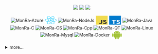 <!--Hello
<h2><img src="https://emojis.slackmojis.com/emojis/images/1531849430/4246/blob-sunglasses.gif?1531849430" width="30"/> Hi 👋 , I'm MonRá! <img src="https://media.giphy.com/media/12oufCB0MyZ1Go/giphy.gif" width="50"></h2>
-->

<div>
  </p>
  <div align="center">
   <a href="https://www.facebook.com/ramon.chaib" target="_blank"><img src="https://img.shields.io/badge/-Facebook-%230077B5?style=for-the-badge&logo=facebook&logoColor=white" target="_blank"></a> 
  <a href="https://www.instagram.com/monrapps/" target="_blank"><img src="https://img.shields.io/badge/-Instagram-%23E4405F?style=for-the-badge&logo=instagram&logoColor=white" target="_blank"></a>
  <a href="https://www.linkedin.com/in/ramon-chaib-27007635/" target="_blank"><img src="https://img.shields.io/badge/-LinkedIn-%230077B5?style=for-the-badge&logo=linkedin&logoColor=white" target="_blank"></a>   
</div>
  
 <div style="display: inline_block" align="center"><br>
  <img align="center" alt="MonRa-Azure" height="30" width="40" src="https://cdn.jsdelivr.net/gh/devicons/devicon/icons/azure/azure-original.svg">
  <img align="center" alt="MonRa-React" height="30" width="40" src="https://raw.githubusercontent.com/devicons/devicon/master/icons/react/react-original.svg">
  <img align="center" alt="MonRa-NodeJs" height="30" width="40" src="https://cdn.jsdelivr.net/gh/devicons/devicon/icons/nodejs/nodejs-original.svg">
  <img align="center" alt="MonRa-Js" height="30" width="40" src="https://raw.githubusercontent.com/devicons/devicon/master/icons/javascript/javascript-original.svg">     <img align="center" alt="MonRa-Ts" height="30" width="40" src="https://raw.githubusercontent.com/devicons/devicon/master/icons/typescript/typescript-original.svg">
  <img align="center" alt="MonRa-Java" height="30" width="40" src="https://cdn.jsdelivr.net/gh/devicons/devicon/icons/java/java-original.svg">
  <img align="center" alt="MonRa-C" height="30" width="40" src="https://cdn.jsdelivr.net/gh/devicons/devicon/icons/c/c-original.svg">
  <img align="center" alt="MonRa-CS" height="30" width="40" src="https://cdn.jsdelivr.net/gh/devicons/devicon/icons/csharp/csharp-original.svg">
  <img align="center" alt="MonRa-Cpp" height="30" width="40" src="https://cdn.jsdelivr.net/gh/devicons/devicon/icons/cplusplus/cplusplus-original.svg">
  <img align="center" alt="MonRa-QT" height="30" width="40" src="https://cdn.jsdelivr.net/gh/devicons/devicon/icons/qt/qt-original.svg">
  <img align="center" alt="MonRa-Linux" height="30" width="40" src="https://cdn.jsdelivr.net/gh/devicons/devicon/icons/linux/linux-original.svg">
  <img align="center" alt="MonRa-Mysql" height="30" width="40" src="https://cdn.jsdelivr.net/gh/devicons/devicon/icons/mysql/mysql-original.svg">
  <img align="center" alt="MonRa-Docker" height="30" width="40" src="https://cdn.jsdelivr.net/gh/devicons/devicon/icons/docker/docker-original.svg">  
  <img align="center" alt="MonRa-Android" height="30" width="40" src="https://github.com/devicons/devicon/blob/master/icons/android/android-original.svg">
  
</div>
</a>

</br>
<!--
[![github activity graph](https://activity-graph.herokuapp.com/graph?username=monrapps&theme=chartreuse-dark)](https://github.com/monrapps/)
-->
<div>
<details>
      <summary>more...</summary>
      
<!--
### <img src="https://media.giphy.com/media/VgCDAzcKvsR6OM0uWg/giphy.gif" width="50"> A little more about me...  

```javascript
const monra = {
    pronouns: "He" | "Him",
    code: ["any"],
    askMeAbout: ["any"],
    technologies: {
        backEnd: {
            js: ["any"],
        },
        mobileApp: {
            native: ["Android Development"]
        },
        devOps: ["AWS", "Docker🐳", "Route53", "Nginx"],
        databases: ["mongo", "MySql", "sqlite"],
        misc: ["Firebase", "Socket.IO", "selenium", "open-cv", "php", "SuiteApp"]
    },
    architecture: ["Serverless Architecture", "Progressive web applications", "Single page applications"],
    currentFocus: "Building Robots to ease opertations",
    funFact: "There are two ways to write error-free programs; only the third one works"
};
```
-->

---
<!--START_SECTION:waka-->
![Code Time](http://img.shields.io/badge/Code%20Time-1%2C039%20hrs%2016%20mins-blue)

![Profile Views](http://img.shields.io/badge/Profile%20Views-1-blue)

![Lines of code](https://img.shields.io/badge/From%20Hello%20World%20I%27ve%20Written-3.1%20million%20lines%20of%20code-blue)

**🐱 My GitHub Data** 

> 📦 50.8 kB Used in GitHub's Storage 
 > 
> 🏆 262 Contributions in the Year 2025
 > 
> 🚫 Not Opted to Hire
 > 
> 📜 24 Public Repositories 
 > 
> 🔑 20 Private Repositories 
 > 
**I'm an Early 🐤** 

```text
🌞 Morning                8310 commits        █████████░░░░░░░░░░░░░░░░   34.72 % 
🌆 Daytime                10853 commits       ███████████░░░░░░░░░░░░░░   45.35 % 
🌃 Evening                3711 commits        ████░░░░░░░░░░░░░░░░░░░░░   15.51 % 
🌙 Night                  1059 commits        █░░░░░░░░░░░░░░░░░░░░░░░░   04.42 % 
```
📅 **I'm Most Productive on Thursday** 

```text
Monday                   4446 commits        █████░░░░░░░░░░░░░░░░░░░░   18.58 % 
Tuesday                  4414 commits        █████░░░░░░░░░░░░░░░░░░░░   18.44 % 
Wednesday                4516 commits        █████░░░░░░░░░░░░░░░░░░░░   18.87 % 
Thursday                 5081 commits        █████░░░░░░░░░░░░░░░░░░░░   21.23 % 
Friday                   3228 commits        ███░░░░░░░░░░░░░░░░░░░░░░   13.49 % 
Saturday                 1302 commits        █░░░░░░░░░░░░░░░░░░░░░░░░   05.44 % 
Sunday                   946 commits         █░░░░░░░░░░░░░░░░░░░░░░░░   03.95 % 
```


📊 **This Week I Spent My Time On** 

```text
🕑︎ Time Zone: America/Sao_Paulo

💬 Programming Languages: 
Other                    21 mins             ████████████████████████░   97.28 % 
INI                      0 secs              ░░░░░░░░░░░░░░░░░░░░░░░░░   01.34 % 
Markdown                 0 secs              ░░░░░░░░░░░░░░░░░░░░░░░░░   00.86 % 
C++                      0 secs              ░░░░░░░░░░░░░░░░░░░░░░░░░   00.52 % 

🔥 Editors: 
VS Code                  21 mins             █████████████████████████   100.00 % 

🐱‍💻 Projects: 
Unknown Project          12 mins             ██████████████░░░░░░░░░░░   57.57 % 
Markdown                 8 mins              ██████████░░░░░░░░░░░░░░░   40.57 % 
spc-arduino-nano-pulse-ji0 secs              ░░░░░░░░░░░░░░░░░░░░░░░░░   01.34 % 
COMM_MANAGER             0 secs              ░░░░░░░░░░░░░░░░░░░░░░░░░   00.52 % 

💻 Operating System: 
Windows                  21 mins             █████████████████████████   100.00 % 
```

**I Mostly Code in C** 

```text
C                        14 repos            █████░░░░░░░░░░░░░░░░░░░░   20.00 % 
JavaScript               7 repos             ██░░░░░░░░░░░░░░░░░░░░░░░   10.00 % 
Python                   5 repos             ██░░░░░░░░░░░░░░░░░░░░░░░   07.14 % 
HTML                     5 repos             ██░░░░░░░░░░░░░░░░░░░░░░░   07.14 % 
Swift                    2 repos             █░░░░░░░░░░░░░░░░░░░░░░░░   02.86 % 
```



**Timeline**

![Lines of Code chart](https://raw.githubusercontent.com/monrapps/monrapps/master/assets/bar_graph.png)


 Last Updated on 06/02/2025 08:18:12 UTC
<!--END_SECTION:waka-->
